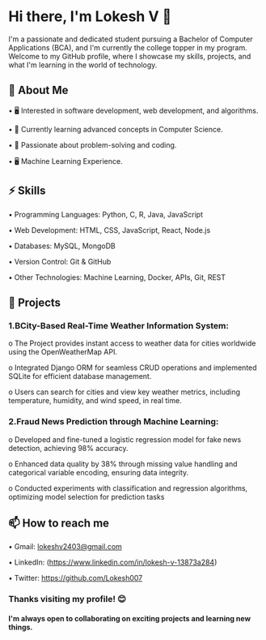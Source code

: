 # Hi there, I'm Lokesh V 👋
I'm a passionate and dedicated student pursuing a Bachelor of Computer Applications (BCA), and I'm currently the college topper in my program.
Welcome to my GitHub profile, where I showcase my skills, projects, and what I'm learning in the world of technology.

## 🔭 About Me

•	🖥️ Interested in software development, web development, and algorithms.

•	🌱 Currently learning advanced concepts in Computer Science.

•	🤖 Passionate about problem-solving and coding.

•	🖥️ Machine Learning Experience.

## ⚡ Skills

•	Programming Languages: Python, C, R, Java, JavaScript

•	Web Development: HTML, CSS, JavaScript, React, Node.js

•	Databases: MySQL, MongoDB

•	Version Control: Git & GitHub

•	Other Technologies: Machine Learning, Docker, APIs, Git, REST

## 🌟 Projects

### 1.BCity-Based Real-Time Weather Information System: 

   o The Project provides instant access to weather data for cities worldwide using the OpenWeatherMap API.
   
   o Integrated Django ORM for seamless CRUD operations and implemented SQLite for efficient database management.
   
   o Users can search for cities and view key weather metrics, including temperature, humidity, and wind speed, in real time.

### 2.Fraud News Prediction through Machine Learning:

   o Developed and fine-tuned a logistic regression model for fake news detection, achieving 98% accuracy.
   
   o Enhanced data quality by 38% through missing value handling and categorical variable encoding, ensuring data integrity.
   
   o Conducted experiments with classification and regression algorithms, optimizing model selection for prediction tasks

## 📫 How to reach me

•	Gmail: lokeshv2403@gmail.com

•	LinkedIn: (https://www.linkedin.com/in/lokesh-v-13873a284)

•	Twitter: https://github.com/Lokesh007


### Thanks visiting my profile! 😊 
#### I'm always open to collaborating on exciting projects and learning new things.
